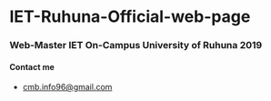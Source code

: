 # IET-Ruhuna-Official-web-page

### Web-Master IET On-Campus University of Ruhuna 2019

#### Contact me

* cmb.info96@gmail.com

